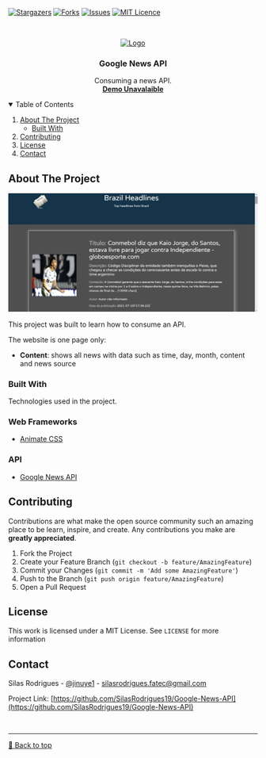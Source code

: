 [![Stargazers][stars-shield]][stars-url]
[![Forks][forks-shield]][forks-url]
[![Issues][issues-shield]][issues-url]
[![MIT Licence][license-shield]][license-url]


<!-- PROJECT LOGO -->
<br />
<p align="center">
  <a href="#">
    <img src="https://freepngimg.com/download/newspaper/6-2-newspaper-png-clipart.png" alt="Logo" width="80" height="80">
  </a>

  <h3 align="center">Google News API</h3>

  <p align="center">
    Consuming a news API.
    <br />
    <a href="#"><strong>Demo Unavalaible</strong></a>
    <br />
  </p>
</p>



<!-- TABLE OF CONTENTS -->
<details open="open">
  <summary>Table of Contents</summary>
  <ol>
    <li>
      <a href="#about-the-project">About The Project</a>
      <ul>
        <li><a href="#built-with">Built With</a></li>
      </ul>
    </li>
    <li><a href="#contributing">Contributing</a></li>
    <li><a href="#license">License</a></li>
    <li><a href="#contact">Contact</a></li>
  </ol>
</details>



<!-- ABOUT THE PROJECT -->
## About The Project

[![About View][product-screenshot]](https://snake-game-ruddy.vercel.app)

This project was built to learn how to consume an API.

The website is one page only:
* **Content**: shows all news with data such as time, day, month, content and news source

### Built With

Technologies used in the project.

### Web Frameworks
* [Animate CSS](https://animate.style)

### API
* [Google News API](https://newsapi.org/s/google-news-br-api)


<!-- CONTRIBUTING -->
## Contributing

Contributions are what make the open source community such an amazing place to be learn, inspire, and create. Any contributions you make are **greatly appreciated**.

1. Fork the Project
2. Create your Feature Branch (`git checkout -b feature/AmazingFeature`)
3. Commit your Changes (`git commit -m 'Add some AmazingFeature'`)
4. Push to the Branch (`git push origin feature/AmazingFeature`)
5. Open a Pull Request


<!-- LICENSE -->
## License

This work is licensed under a MIT License. See `LICENSE` for more information


<!-- CONTACT -->
## Contact

Silas Rodrigues - [@jinuye1](https://twitter.com/jinuye1) - silasrodrigues.fatec@gmail.com

Project Link: [https://github.com/SilasRodrigues19/Google-News-API](https://github.com/SilasRodrigues19/Google-News-API)

   
   <!-- MARKDOWN LINKS & IMAGES -->
<!-- https://www.markdownguide.org/basic-syntax/#reference-style-links -->
[contributors-shield]: https://img.shields.io/github/contributors/SilasRodrigues19/Google-News-API.svg?style=for-the-badge
[contributors-url]: https://github.com/SilasRodrigues19/Google-News-API/graphs/contributors
[forks-shield]: https://img.shields.io/github/forks/SilasRodrigues19/Google-News-API.svg?style=for-the-badge
[forks-url]: https://github.com/SilasRodrigues19/Google-News-API/network/members
[stars-shield]: https://img.shields.io/github/stars/SilasRodrigues19/Google-News-API.svg?style=for-the-badge
[stars-url]: https://github.com/SilasRodrigues19/Google-News-API/stargazers
[issues-shield]: https://img.shields.io/github/issues/SilasRodrigues19/Google-News-API.svg?style=for-the-badge
[issues-url]: https://github.com/SilasRodrigues19/Google-News-API/issues
[license-shield]: https://img.shields.io/github/license/SilasRodrigues19/Google-News-API?style=for-the-badge
[license-url]: https://github.com/SilasRodrigues19/Google-News-API/blob/main/LICENSE
[product-screenshot]: https://github.com/SilasRodrigues19/Google-News-API/blob/main/img/googleapi.png?raw=true

<br><hr>
[🔼 Back to top](#Google-News-API)

